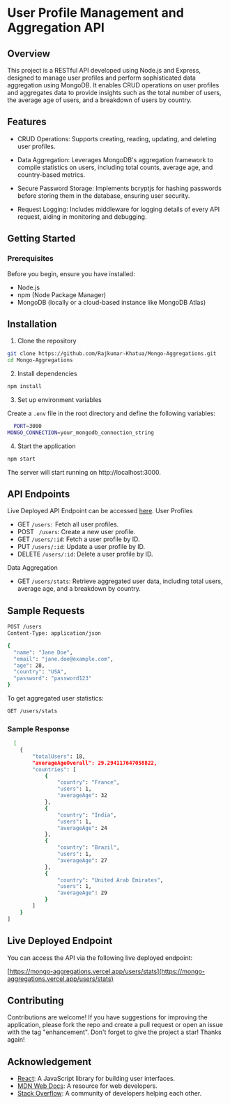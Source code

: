 # User Profile Management and Aggregation API

## Overview

This project is a RESTful API developed using Node.js and Express, designed to manage user profiles and perform sophisticated data aggregation using MongoDB. It enables CRUD operations on user profiles and aggregates data to provide insights such as the total number of users, the average age of users, and a breakdown of users by country.

## Features

- CRUD Operations: Supports creating, reading, updating, and deleting user profiles.

- Data Aggregation: Leverages MongoDB's aggregation framework to compile statistics on users, including total counts, average age, and country-based metrics.

- Secure Password Storage: Implements bcryptjs for hashing passwords before storing them in the database, ensuring user security.

- Request Logging: Includes middleware for logging details of every API request, aiding in monitoring and debugging.

## Getting Started

### Prerequisites

Before you begin, ensure you have installed:

- Node.js
- npm (Node Package Manager)
- MongoDB (locally or a cloud-based instance like MongoDB Atlas)

## Installation

1. Clone the repository

```bash
git clone https://github.com/Rajkumar-Khatua/Mongo-Aggregations.git
cd Mongo-Aggregations
```

2. Install dependencies

```bash
npm install
```

3. Set up environment variables

Create a `.env` file in the root directory and define the following variables:

```bash
  PORT=3000
MONGO_CONNECTION=your_mongodb_connection_string
```

4. Start the application

```bash
npm start
```

The server will start running on http://localhost:3000.

## API Endpoints

Live Deployed API Endpoint can be accessed [here](https://mongo-aggregations.vercel.app/users/stats).
User Profiles

- GET `/users:` Fetch all user profiles.
- POST ` /users`: Create a new user profile.
- GET `/users/:id`: Fetch a user profile by ID.
- PUT `/users/:id`: Update a user profile by ID.
- DELETE `/users/:id`: Delete a user profile by ID.

Data Aggregation

- GET `/users/stats`: Retrieve aggregated user data, including total users, average age, and a breakdown by country.

## Sample Requests

```bash
POST /users
Content-Type: application/json

{
  "name": "Jane Doe",
  "email": "jane.doe@example.com",
  "age": 28,
  "country": "USA",
  "password": "password123"
}
```

To get aggregated user statistics:

```bash
GET /users/stats
```

### Sample Response

```bash
  [
    {
        "totalUsers": 18,
        "averageAgeOverall": 29.294117647058822,
        "countries": [
            {
                "country": "France",
                "users": 1,
                "averageAge": 32
            },
            {
                "country": "India",
                "users": 1,
                "averageAge": 24
            },
            {
                "country": "Brazil",
                "users": 1,
                "averageAge": 27
            },
            {
                "country": "United Arab Emirates",
                "users": 1,
                "averageAge": 29
            }
        ]
    }
]
```

## Live Deployed Endpoint

You can access the API via the following live deployed endpoint:

[https://mongo-aggregations.vercel.app/users/stats](https://mongo-aggregations.vercel.app/users/stats)

## Contributing

Contributions are welcome! If you have suggestions for improving the application, please fork the repo and create a pull request or open an issue with the tag "enhancement". Don't forget to give the project a star! Thanks again!

## Acknowledgement

- [React](https://reactjs.org/): A JavaScript library for building user interfaces.
- [MDN Web Docs](https://developer.mozilla.org/en-US/): A resource for web developers.
- [Stack Overflow](https://stackoverflow.com/): A community of developers helping each other.

